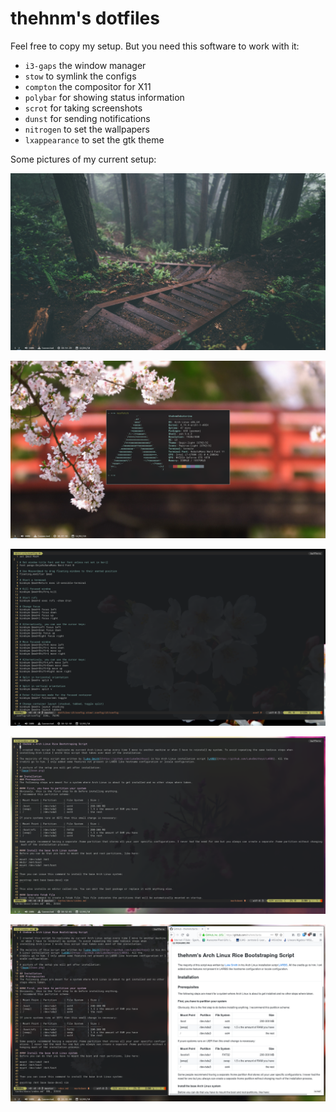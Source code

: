 # thehnm's dotfiles

Feel free to copy my setup. But you need this software to work with it:
* `i3-gaps` the window manager
* `stow` to symlink the configs
* `compton` the compositor for X11
* `polybar` for showing status information
* `scrot` for taking screenshots
* `dunst` for sending notifications
* `nitrogen` to set the wallpapers
* `lxappearance` to set the gtk theme

Some pictures of my current setup:

![base](base.png)

![neofetch](neofetch.png)

![termite1](termite1.png)

![termite2](termite2.png)

![termite](termiteandfirefox.png)

